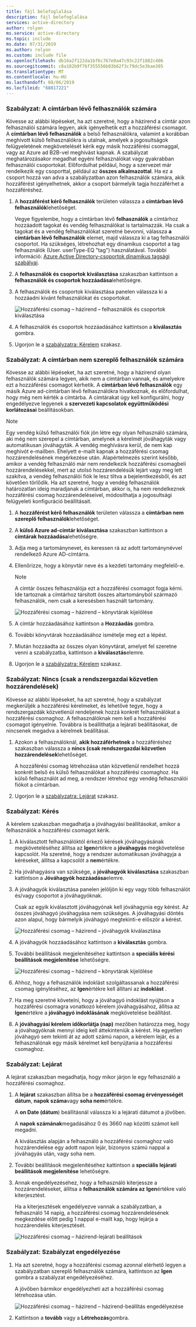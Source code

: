 ```yaml
---
title: fájl belefoglalása
description: fájl belefoglalása
services: active-directory
author: rolyon
ms.service: active-directory
ms.topic: include
ms.date: 07/31/2019
ms.author: rolyon
ms.custom: include file
ms.openlocfilehash: db16a2f122da1bf6c767e0a47c93c22f1882c406
ms.sourcegitcommit: c8a102b9f76f355556b03b62f3c79dc5e3bae305
ms.translationtype: MT
ms.contentlocale: hu-HU
ms.lasthandoff: 08/06/2019
ms.locfileid: "68817221"
---
```

### <a name="policy-for-users-in-your-directory"></a>Szabályzat: A címtárban lévő felhasználók számára

Kövesse az alábbi lépéseket, ha azt szeretné, hogy a házirend a címtár azon felhasználói számára legyen, akik igényelhetik ezt a hozzáférési csomagot.  A **címtárban lévő felhasználók** a belső felhasználókra, valamint a korábban meghívott külső felhasználókra is utalnak, amelyek a jogosultságok felügyeletének megkövetelését kérik egy másik hozzáférési csomaggal, vagy az Azure ad B2B-vel meghívást kapnak. A szabályzat meghatározásakor megadhat egyéni felhasználókat vagy gyakrabban felhasználói csoportokat. Előfordulhat például, hogy a szervezet már rendelkezik egy csoporttal, például az **összes alkalmazottal**.  Ha ez a csoport hozzá van adva a szabályzatban azon felhasználók számára, akik hozzáférést igényelhetnek, akkor a csoport bármelyik tagja hozzáférhet a hozzáféréshez.

1. A **hozzáférést kérő felhasználók** területen válassza a **címtárban lévő felhasználók**lehetőséget.

    Vegye figyelembe, hogy a címtárban lévő **felhasználók** a címtárhoz hozzáadott tagokat és vendég felhasználókat is tartalmazzák. Ha csak a tagokat és a vendég felhasználókat szeretné bevonni, válassza **a címtárban lévő felhasználók** elemet, majd válassza ki a tag felhasználói csoportot. Ha szükséges, létrehozhat egy dinamikus csoportot a tag felhasználók (User. userType-EQ "tag") használatával. További információ: [Azure Active Directory-csoportok dinamikus tagsági szabályai](../articles/active-directory/users-groups-roles/groups-dynamic-membership.md).

1. A **felhasználók és csoportok kiválasztása** szakaszban kattintson a **felhasználók és csoportok hozzáadása**lehetőségre.

1. A felhasználók és csoportok kiválasztása panelen válassza ki a hozzáadni kívánt felhasználókat és csoportokat.

    ![Hozzáférési csomag – házirend – felhasználók és csoportok kiválasztása](./media/active-directory-entitlement-management-policy/policy-select-users-groups.png)

1. A felhasználók és csoportok hozzáadásához kattintson a **kiválasztás** gombra.

1. Ugorjon le a [szabályzatra: Kérelem](#policy-request) szakasz.

### <a name="policy-for-users-not-in-your-directory"></a>Szabályzat: A címtárban nem szereplő felhasználók számára

Kövesse az alábbi lépéseket, ha azt szeretné, hogy a házirend olyan felhasználók számára legyen, akik nem a címtárban vannak, és amelyekre ezt a hozzáférési csomagot kérhetik. A **címtárban lévő felhasználók** egy másik Azure ad-címtárban lévő felhasználókra hivatkoznak, és előfordulhat, hogy még nem kérték a címtárba.  A címtárakat úgy kell konfigurálni, hogy engedélyezve legyenek a **szervezeti kapcsolatok együttműködési korlátozásai** beállításokban.

> [!NOTE]
> Egy vendég külső felhasználói fiók jön létre egy olyan felhasználó számára, aki még nem szerepel a címtárban, amelynek a kérelmét jóváhagyták vagy automatikusan jóváhagyták. A vendég meghívásra kerül, de nem kap meghívót e-mailben. Ehelyett e-mailt kapnak a hozzáférési csomag hozzárendelésének megérkezése után. Alapértelmezés szerint később, amikor a vendég felhasználó már nem rendelkezik hozzáférési csomagbeli hozzárendelésekkel, mert az utolsó hozzárendelésük lejárt vagy meg lett szakítva, a vendég felhasználói fiók le lesz tiltva a bejelentkezésből, és azt követően törlődik. Ha azt szeretné, hogy a vendég felhasználók határozatlan ideig maradjanak a címtárban, akkor is, ha nem rendelkeznek hozzáférési csomag hozzárendeléseivel, módosíthatja a jogosultsági felügyeleti konfiguráció beállításait.

1. A **hozzáférést kérő felhasználók** területen válassza a **címtárban nem szereplő felhasználók**lehetőséget.

1. A **külső Azure ad-címtár kiválasztása** szakaszban kattintson a **címtárak hozzáadása**lehetőségre.

1. Adja meg a tartománynevet, és keressen rá az adott tartománynévvel rendelkező Azure AD-címtárra.

1. Ellenőrizze, hogy a könyvtár neve és a kezdeti tartomány megfelelő-e.

    > [!NOTE]
    > A címtár összes felhasználója ezt a hozzáférési csomagot fogja kérni. Ide tartoznak a címtárhoz társított összes altartományból származó felhasználók, nem csak a keresésben használt tartomány.

    ![Hozzáférési csomag – házirend – könyvtárak kijelölése](./media/active-directory-entitlement-management-policy/policy-select-directories.png)

1. A címtár hozzáadásához kattintson a **Hozzáadás** gombra.

1. További könyvtárak hozzáadásához ismételje meg ezt a lépést.

1. Miután hozzáadta az összes olyan könyvtárat, amelyet fel szeretne venni a szabályzatba, kattintson a **kiválasztás**elemre.

1. Ugorjon le a [szabályzatra: Kérelem](#policy-request) szakasz.

### <a name="policy-none-administrator-direct-assignments-only"></a>Szabályzat: Nincs (csak a rendszergazdai közvetlen hozzárendelések)

Kövesse az alábbi lépéseket, ha azt szeretné, hogy a szabályzat megkerüljék a hozzáférési kérelmeket, és lehetővé tegye, hogy a rendszergazdák közvetlenül rendeljenek hozzá konkrét felhasználókat a hozzáférési csomaghoz. A felhasználóknak nem kell a hozzáférési csomagot igényelnie. Továbbra is beállíthatja a lejárati beállításokat, de nincsenek megadva a kérelmek beállításai.

1. Azokon a felhasználóknál, **akik hozzáférhetnek** a hozzáféréshez szakaszban válassza a **nincs (csak rendszergazdai közvetlen hozzárendelések**lehetőséget.

    A hozzáférési csomag létrehozása után közvetlenül rendelhet hozzá konkrét belső és külső felhasználókat a hozzáférési csomaghoz. Ha külső felhasználót ad meg, a rendszer létrehoz egy vendég felhasználói fiókot a címtárban.

1. Ugorjon le a [szabályzatra: Lejárat](#policy-expiration) szakasz.

### <a name="policy-request"></a>Szabályzat: Kérés

A kérelem szakaszban megadhatja a jóváhagyási beállításokat, amikor a felhasználók a hozzáférési csomagot kérik.

1. A kiválasztott felhasználóktól érkező kérések jóváhagyásának megköveteléséhez állítsa az **Igen**értékre a **jóváhagyás** megkövetelése kapcsolót. Ha szeretné, hogy a rendszer automatikusan jóváhagyja a kéréseket, állítsa a kapcsolót a **nem**értékre.

1. Ha jóváhagyásra van szüksége, a **jóváhagyók kiválasztása** szakaszban kattintson a **Jóváhagyók hozzáadása**elemre.

1. A jóváhagyók kiválasztása panelen jelöljön ki egy vagy több felhasználót és/vagy csoportot a jóváhagyóknak.

    Csak az egyik kiválasztott jóváhagyónak kell jóváhagynia egy kérést. Az összes jóváhagyó jóváhagyása nem szükséges. A jóváhagyási döntés azon alapul, hogy bármelyik jóváhagyó megtekinti-e először a kérést.

    ![Hozzáférési csomag – házirend – jóváhagyók kiválasztása](./media/active-directory-entitlement-management-policy/policy-select-approvers.png)

1. A jóváhagyók hozzáadásához kattintson a **kiválasztás** gombra.

1. További beállítások megjelenítéséhez kattintson a **speciális kérési beállítások megjelenítése** lehetőségre.

    ![Hozzáférési csomag – házirend – könyvtárak kijelölése](./media/active-directory-entitlement-management-policy/policy-advanced-request.png)

1. Ahhoz, hogy a felhasználók indoklást szolgáltassanak a hozzáférési csomag igényléséhez, az **Igen**értékre kell állítani az **indoklást** .

1. Ha meg szeretné követelni, hogy a jóváhagyó indoklást nyújtson a hozzáférési csomagra vonatkozó kérelem jóváhagyásához, állítsa az **Igen**értékre a **jóváhagyó indoklásának** megkövetelése beállítást.

1. A **jóváhagyási kérelem időkorlátja (nap)** mezőben határozza meg, hogy a jóváhagyóknak mennyi ideig kell áttekinteniük a kérést. Ha egyetlen jóváhagyó sem tekinti át az adott számú napon, a kérelem lejár, és a felhasználónak egy másik kérelmet kell benyújtania a hozzáférési csomaghoz.

### <a name="policy-expiration"></a>Szabályzat: Lejárat

A lejárat szakaszban megadhatja, hogy mikor járjon le egy felhasználó a hozzáférési csomaghoz.

1. A **lejárat** szakaszban állítsa be a **hozzáférési csomag érvényességét** **dátum**, **napok száma**vagy **soha nem**értékre.

    A **on Date (dátum**) beállításnál válassza ki a lejárati dátumot a jövőben.

    A **napok számának**megadásához 0 és 3660 nap közötti számot kell megadni.

    A kiválasztás alapján a felhasználó a hozzáférési csomaghoz való hozzárendelése egy adott napon lejár, bizonyos számú nappal a jóváhagyás után, vagy soha nem.

1. További beállítások megjelenítéséhez kattintson a **speciális lejárati beállítások megjelenítése** lehetőségre.

1. Annak engedélyezéséhez, hogy a felhasználó kiterjessze a hozzárendeléseket, állítsa a **felhasználók számára az** **Igen**értékre való kiterjesztést.

    Ha a kiterjesztések engedélyezve vannak a szabályzatban, a felhasználó 14 napig, a hozzáférési csomag hozzárendelésének megkezdése előtt pedig 1 nappal e-mailt kap, hogy lejárja a hozzárendelés kiterjesztését.

    ![Hozzáférési csomag – házirend-lejárati beállítások](./media/active-directory-entitlement-management-policy/policy-expiration.png)

### <a name="policy-enable-policy"></a>Szabályzat: Szabályzat engedélyezése

1. Ha azt szeretné, hogy a hozzáférési csomag azonnal elérhető legyen a szabályzatban szereplő felhasználók számára, kattintson az **Igen** gombra a szabályzat engedélyezéséhez.

    A jövőben bármikor engedélyezheti azt a hozzáférési csomag létrehozása után.

    ![Hozzáférési csomag – házirend – házirend-beállítás engedélyezése](./media/active-directory-entitlement-management-policy/policy-enable.png)

1. Kattintson a **tovább** vagy a **Létrehozás**gombra.
